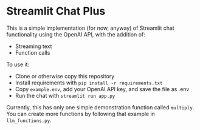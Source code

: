 # Streamlit Chat Plus

This is a simple implementation (for now, anyway) of Streamlit chat functionality using the OpenAI API, with the addition of:

* Streaming text
* Function calls

To use it:

* Clone or otherwise copy this repository
* Install requirements with `pip install -r requirements.txt`
* Copy `example.env`, add your OpenAI API key, and save the file as .env
* Run the chat with `streamlit run app.py`

Currently, this has only one simple demonstration function called `multiply`. You can create more functions by following that example in `llm_functions.py`.
